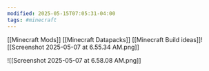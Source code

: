 ```yaml
---
modified: 2025-05-15T07:05:31-04:00
tags: #minecraft 
---
```

[[Minecraft Mods]]
[[Minecraft Datapacks]]
[[Minecraft Build ideas]]![[Screenshot 2025-05-07 at 6.55.34 AM.png]]

![[Screenshot 2025-05-07 at 6.58.08 AM.png]]